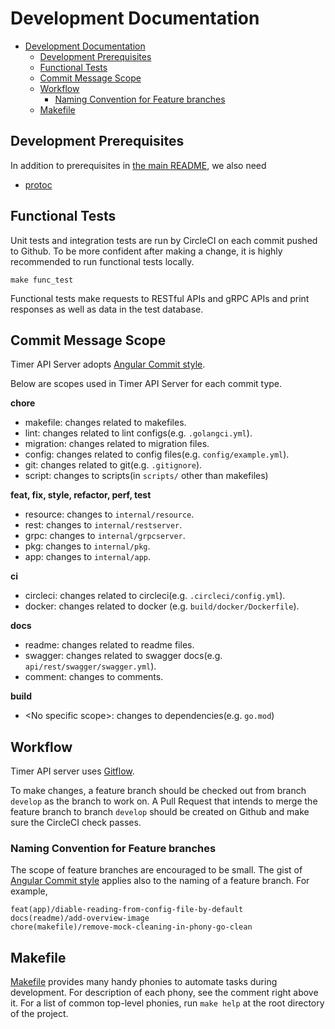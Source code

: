 # Development Documentation

- [Development Documentation](#development-documentation)
  - [Development Prerequisites](#development-prerequisites)
  - [Functional Tests](#functional-tests)
  - [Commit Message Scope](#commit-message-scope)
  - [Workflow](#workflow)
    - [Naming Convention for Feature branches](#naming-convention-for-feature-branches)
  - [Makefile](#makefile)


## Development Prerequisites
In addition to prerequisites in [the main README](../../README.md), we also need
- [protoc](https://grpc.io/docs/protoc-installation/#install-using-a-package-manager)

## Functional Tests
Unit tests and integration tests are run by CircleCI on each commit pushed to Github. To be more confident after making a change, it is highly recommended to run functional tests locally.

```
make func_test
```

Functional tests make requests to RESTful APIs and gRPC APIs and print responses as well as data in the test database.

## Commit Message Scope
Timer API Server adopts [Angular Commit style](https://github.com/angular/angular/blob/master/CONTRIBUTING.md#-commit-message-format).

Below are scopes used in Timer API Server for each commit type.

**chore**
- makefile: changes related to makefiles.
- lint: changes related to lint configs(e.g. `.golangci.yml`).
- migration: changes related to migration files.
- config: changes related to config files(e.g. `config/example.yml`).
- git: changes related to git(e.g. `.gitignore`).
- script: changes to scripts(in `scripts/` other than makefiles)

**feat, fix, style, refactor, perf, test**
- resource: changes to `internal/resource`.
- rest: changes to `internal/restserver`.
- grpc: changes to `internal/grpcserver`.
- pkg: changes to `internal/pkg`.
- app: changes to `internal/app`.

**ci**
- circleci: changes related to circleci(e.g. `.circleci/config.yml`).
- docker: changes related to docker (e.g. `build/docker/Dockerfile`).

**docs**
- readme: changes related to readme files.
- swagger: changes related to swagger docs(e.g. `api/rest/swagger/swagger.yml`).
- comment: changes to comments.

**build**
- \<No specific scope>: changes to dependencies(e.g. `go.mod`)

## Workflow
Timer API server uses [Gitflow](https://www.atlassian.com/git/tutorials/comparing-workflows/gitflow-workflow).

To make changes, a feature branch should be checked out from branch `develop` as the branch to work on. A Pull Request that intends to merge the feature branch to branch `develop` should be created on Github and make sure the CircleCI check passes.

### Naming Convention for Feature branches
The scope of feature branches are encouraged to be small. The gist of [Angular Commit style](https://github.com/angular/angular/blob/master/CONTRIBUTING.md#-commit-message-format) applies also to the naming of a feature branch. For example,

```
feat(app)/diable-reading-from-config-file-by-default
docs(readme)/add-overview-image
chore(makefile)/remove-mock-cleaning-in-phony-go-clean
```

## Makefile
[Makefile](../../Makefile) provides many handy phonies to automate tasks during development. For description of each phony, see the comment right above it. For a list of common top-level phonies, run `make help` at the root directory of the project.
